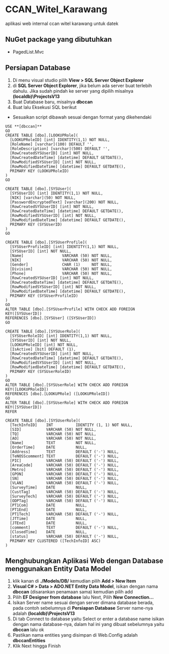 # CCAN_Witel_Karawang
aplikasi web internal ccan witel karawang untuk datek

## NuGet package yang dibutuhkan
- PagedList.Mvc

## Persiapan Database
1. Di menu visual studio pilih **View > SQL Server Object Explorer**
1. di **SQL Server Object Explorer**, jika belum ada server buat terlebih dahulu. Jika sudah pindah ke server yang dipilih misalnya **(localdb)\ProjectsV13**
1. Buat Database baru, misalnya **dbccan**
1. Buat lalu Eksekusi SQL berikut
  * Sesuaikan script dibawah sesuai dengan format yang dikehendaki
```
USE **[dbccan]**
GO
CREATE TABLE [dbo].[LOOKUPRole](
  [LOOKUPRoleID] [int] IDENTITY(1,1) NOT NULL,
  [RoleName] [varchar](100) DEFAULT '',
  [RoleDescription] [varchar](500) DEFAULT '',
  [RowCreatedSYSUserID] [int] NOT NULL,
  [RowCreatedDateTime] [datetime] DEFAULT GETDATE(),
  [RowModifiedSYSUserID] [int] NOT NULL,
  [RowModifiedDateTime] [datetime] DEFAULT GETDATE(),
  PRIMARY KEY (LOOKUPRoleID)
)
GO

CREATE TABLE [dbo].[SYSUser](
  [SYSUserID] [int] IDENTITY(1,1) NOT NULL,
  [NIK] [varchar](50) NOT NULL,
  [PasswordEncryptedText] [varchar](200) NOT NULL,
  [RowCreatedSYSUserID] [int] NOT NULL,
  [RowCreatedDateTime] [datetime] DEFAULT GETDATE(),
  [RowModifiedSYSUserID] [int] NOT NULL,
  [RowModifiedDateTime] [datetime] DEFAULT GETDATE(),
  PRIMARY KEY (SYSUserID)
)
GO

CREATE TABLE [dbo].[SYSUserProfile](
  [SYSUserProfileID] [int] IDENTITY(1,1) NOT NULL,
  [SYSUserID] [int] NOT NULL,
  [Name]                 VARCHAR (50) NOT NULL,
  [NIK]                  VARCHAR (50) NOT NULL,
  [Gender]               CHAR (1)     NOT NULL,
  [Division]             VARCHAR (50) NOT NULL,
  [Phone]                VARCHAR (50) NOT NULL,
  [RowCreatedSYSUserID] [int] NOT NULL,
  [RowCreatedDateTime] [datetime] DEFAULT GETDATE(),
  [RowModifiedSYSUserID] [int] NOT NULL,
  [RowModifiedDateTime] [datetime] DEFAULT GETDATE(),
  PRIMARY KEY (SYSUserProfileID)
)
GO
ALTER TABLE [dbo].[SYSUserProfile] WITH CHECK ADD FOREIGN KEY([SYSUserID])
REFERENCES [dbo].[SYSUser] ([SYSUserID])
GO

CREATE TABLE [dbo].[SYSUserRole](
  [SYSUserRoleID] [int] IDENTITY(1,1) NOT NULL,
  [SYSUserID] [int] NOT NULL,
  [LOOKUPRoleID] [int] NOT NULL,
  [IsActive] [bit] DEFAULT (1),
  [RowCreatedSYSUserID] [int] NOT NULL,
  [RowCreatedDateTime] [datetime] DEFAULT GETDATE(),
  [RowModifiedSYSUserID] [int] NOT NULL,
  [RowModifiedDateTime] [datetime] DEFAULT GETDATE(),
  PRIMARY KEY (SYSUserRoleID)
)
GO
ALTER TABLE [dbo].[SYSUserRole] WITH CHECK ADD FOREIGN KEY([LOOKUPRoleID])
REFERENCES [dbo].[LOOKUPRole] ([LOOKUPRoleID])
GO
ALTER TABLE [dbo].[SYSUserRole] WITH CHECK ADD FOREIGN KEY([SYSUserID])
REFER

CREATE TABLE [dbo].[SYSUserRole](
  [TechInfoID]    INT          IDENTITY (1, 1) NOT NULL,
  [SID]           VARCHAR (50) NOT NULL,
  [TQ]            VARCHAR (50) NOT NULL,
  [AO]            VARCHAR (50) NOT NULL,
  [Name]          TEXT         NOT NULL,
  [OrderTime]     DATE         NULL,
  [Address]       TEXT         DEFAULT ('-') NULL,
  [TeNOSScomment] TEXT         DEFAULT ('-') NULL,
  [PIC]           VARCHAR (50) DEFAULT ('-') NULL,
  [AreaCode]      VARCHAR (50) DEFAULT ('-') NULL,
  [Metro]         VARCHAR (50) DEFAULT ('-') NULL,
  [GPON]          VARCHAR (50) DEFAULT ('-') NULL,
  [SN]            VARCHAR (50) DEFAULT ('-') NULL,
  [VLAN]          VARCHAR (50) DEFAULT ('-') NULL,
  [SurveyTime]    DATE         NULL,
  [CustTag]       VARCHAR (50) DEFAULT ('-') NULL,
  [SurveyTech]    VARCHAR (50) DEFAULT ('-') NULL,
  [ODPTag]        VARCHAR (50) DEFAULT ('-') NULL,
  [PT1Com]        DATE         NULL,
  [PT1End]        DATE         NULL,
  [PT1Tech]       VARCHAR (50) DEFAULT ('-') NULL,
  [JTTime]        DATE         NULL,
  [JTEnd]         DATE         NULL,
  [comment]       TEXT         DEFAULT ('-') NULL,
  [ClosedTime]    DATE         NULL,
  [status]        VARCHAR (50) DEFAULT ('-') NULL,
  PRIMARY KEY CLUSTERED ([TechInfoID] ASC)
)
```
## Menghubungkan Aplikasi Web dengan Database menggunakan Entity Data Model
1. klik kanan di **./Models/DB/** kemudian pilih **Add > New Item**
1. **Visual C# > Data > ADO.NET Entity Data Model**, isikan dengan nama **dbccan** (disarankan penamaan sama) kemudian pilih add
1. Pilih **EF Designer from database** lalu Next, Pilih **New Connection...**
1. Isikan Server name sesuai dengan server dimana database berada, pada contoh sebelumnya di **Persiapan Database** Server name-nya adalah **(localdb)\ProjectsV13**
1. Di tab Connect to database yaitu Select or enter a database name isikan dengan nama database-nya, dalam hal ini yang dibuat sebelumnya yaitu **dbccan** lalu ok
1. Pastikan nama entities yang disimpan di Web.Config adalah **dbccanEntities**
1. Klik Next hingga Finish
